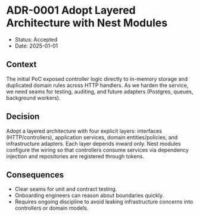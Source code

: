 # ADR-0001 Adopt Layered Architecture with Nest Modules

- Status: Accepted
- Date: 2025-01-01

## Context

The initial PoC exposed controller logic directly to in-memory storage and duplicated domain rules across HTTP handlers. As we harden the service, we need seams for testing, auditing, and future adapters (Postgres, queues, background workers).

## Decision

Adopt a layered architecture with four explicit layers: interfaces (HTTP/controllers), application services, domain entities/policies, and infrastructure adapters. Each layer depends inward only. Nest modules configure the wiring so that controllers consume services via dependency injection and repositories are registered through tokens.

## Consequences

- Clear seams for unit and contract testing.
- Onboarding engineers can reason about boundaries quickly.
- Requires ongoing discipline to avoid leaking infrastructure concerns into controllers or domain models.
